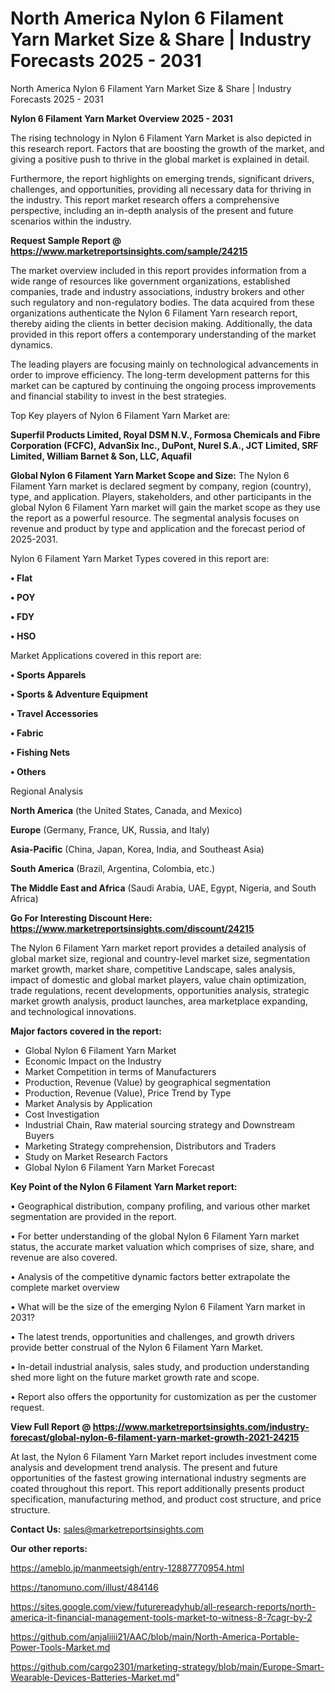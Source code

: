 # North America Nylon 6 Filament Yarn Market Size & Share | Industry Forecasts 2025 - 2031
North America Nylon 6 Filament Yarn Market Size & Share | Industry Forecasts 2025 - 2031

<Strong> Nylon 6 Filament Yarn Market Overview 2025 - 2031</strong>

The rising technology in Nylon 6 Filament Yarn Market is also depicted in this research report. Factors that are boosting the growth of the market, and giving a positive push to thrive in the global market is explained in detail.

Furthermore, the report highlights on emerging trends, significant drivers, challenges, and opportunities, providing all necessary data for thriving in the industry. This report market research offers a comprehensive perspective, including an in-depth analysis of the present and future scenarios within the industry.

<strong>Request Sample Report @ <a href=https://www.marketreportsinsights.com/sample/24215>https://www.marketreportsinsights.com/sample/24215</a></strong>

The market overview included in this report provides information from a wide range of resources like government organizations, established companies, trade and industry associations, industry brokers and other such regulatory and non-regulatory bodies. The data acquired from these organizations authenticate the Nylon 6 Filament Yarn research report, thereby aiding the clients in better decision making. Additionally, the data provided in this report offers a contemporary understanding of the market dynamics.

The leading players are focusing mainly on technological advancements in order to improve efficiency. The long-term development patterns for this market can be captured by continuing the ongoing process improvements and financial stability to invest in the best strategies.

Top Key players of Nylon 6 Filament Yarn Market are:

<strong>Superfil Products Limited, Royal DSM N.V., Formosa Chemicals and Fibre Corporation (FCFC), AdvanSix Inc., DuPont, Nurel S.A., JCT Limited, SRF Limited, William Barnet & Son, LLC, Aquafil</strong>

<strong><b>Global Nylon 6 Filament Yarn Market Scope and Size:</b></strong>
The Nylon 6 Filament Yarn market is declared segment by company, region (country), type, and application. Players, stakeholders, and other participants in the global Nylon 6 Filament Yarn market will gain the market scope as they use the report as a powerful resource. The segmental analysis focuses on revenue and product by type and application and the forecast period of 2025-2031.

Nylon 6 Filament Yarn Market Types covered in this report are:

<strong>• Flat

• POY

• FDY

• HSO</strong>

Market Applications covered in this report are:

<strong>• Sports Apparels

• Sports & Adventure Equipment

• Travel Accessories

• Fabric

• Fishing Nets

• Others</strong> 

Regional Analysis

<strong>North America</strong> (the United States, Canada, and Mexico)

<strong>Europe</strong> (Germany, France, UK, Russia, and Italy)

<strong>Asia-Pacific</strong> (China, Japan, Korea, India, and Southeast Asia)

<strong>South America</strong> (Brazil, Argentina, Colombia, etc.)

<strong>The Middle East and Africa</strong> (Saudi Arabia, UAE, Egypt, Nigeria, and South Africa)

<strong>Go For Interesting Discount Here: <a href=https://www.marketreportsinsights.com/discount/24215>https://www.marketreportsinsights.com/discount/24215</a></strong>

The Nylon 6 Filament Yarn market report provides a detailed analysis of global market size, regional and country-level market size, segmentation market growth, market share, competitive Landscape, sales analysis, impact of domestic and global market players, value chain optimization, trade regulations, recent developments, opportunities analysis, strategic market growth analysis, product launches, area marketplace expanding, and technological innovations.

<strong><b>Major factors covered in the report:</b></strong>
<ul>
  <li>Global Nylon 6 Filament Yarn Market </li>
  <li>Economic Impact on the Industry</li>
  <li>Market Competition in terms of Manufacturers</li>
  <li>Production, Revenue (Value) by geographical segmentation</li>
  <li>Production, Revenue (Value), Price Trend by Type</li>
  <li>Market Analysis by Application</li>
  <li>Cost Investigation</li>
  <li>Industrial Chain, Raw material sourcing strategy and Downstream Buyers</li>
  <li>Marketing Strategy comprehension, Distributors and Traders</li>
  <li>Study on Market Research Factors</li>
  <li>Global Nylon 6 Filament Yarn Market Forecast</li>
</ul>

<strong><b>Key Point of the Nylon 6 Filament Yarn Market report:</b></strong>

• Geographical distribution, company profiling, and various other market segmentation are provided in the report.

• For better understanding of the global Nylon 6 Filament Yarn market status, the accurate market valuation which comprises of size, share, and revenue are also covered.

• Analysis of the competitive dynamic factors better extrapolate the complete market overview

• What will be the size of the emerging Nylon 6 Filament Yarn market in 2031?

• The latest trends, opportunities and challenges, and growth drivers provide better construal of the Nylon 6 Filament Yarn Market.

• In-detail industrial analysis, sales study, and production understanding shed more light on the future market growth rate and scope.

• Report also offers the opportunity for customization as per the customer request.

<strong><b>View Full Report @ <a href=https://www.marketreportsinsights.com/industry-forecast/global-nylon-6-filament-yarn-market-growth-2021-24215>https://www.marketreportsinsights.com/industry-forecast/global-nylon-6-filament-yarn-market-growth-2021-24215</a></b></strong>


At last, the Nylon 6 Filament Yarn Market report includes investment come analysis and development trend analysis. The present and future opportunities of the fastest growing international industry segments are coated throughout this report. This report additionally presents product specification, manufacturing method, and product cost structure, and price structure.

<strong>Contact Us:</strong>
sales@marketreportsinsights.com

<strong>Our other reports:</strong>

<a href=https://ameblo.jp/manmeetsigh/entry-12887770954.html>https://ameblo.jp/manmeetsigh/entry-12887770954.html</a>

<a href=https://tanomuno.com/illust/484146>https://tanomuno.com/illust/484146</a>

<a href=https://sites.google.com/view/futurereadyhub/all-research-reports/north-america-it-financial-management-tools-market-to-witness-8-7cagr-by-2>https://sites.google.com/view/futurereadyhub/all-research-reports/north-america-it-financial-management-tools-market-to-witness-8-7cagr-by-2</a>

<a href=https://github.com/anjaliiii21/AAC/blob/main/North-America-Portable-Power-Tools-Market.md>https://github.com/anjaliiii21/AAC/blob/main/North-America-Portable-Power-Tools-Market.md</a>

<a href=https://github.com/cargo2301/marketing-strategy/blob/main/Europe-Smart-Wearable-Devices-Batteries-Market.md>https://github.com/cargo2301/marketing-strategy/blob/main/Europe-Smart-Wearable-Devices-Batteries-Market.md</a>"
